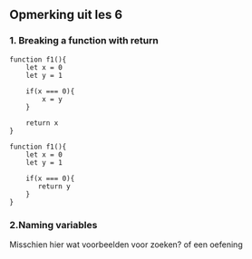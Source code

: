 ## Opmerking uit les 6

### 1. Breaking a function with return

```
function f1(){
    let x = 0
    let y = 1

    if(x === 0){
        x = y
    }

    return x
}
```

```
function f1(){
    let x = 0
    let y = 1

    if(x === 0){
       return y
    }
}
```


### 2.Naming variables
Misschien hier wat voorbeelden voor zoeken? of een oefening